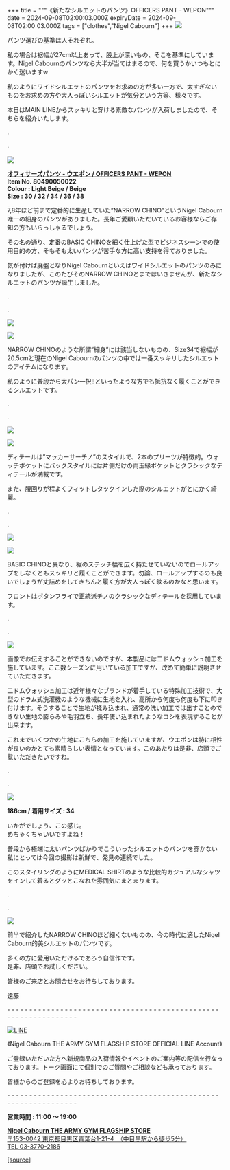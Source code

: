 +++
title = """《新たなシルエットのパンツ》OFFICERS PANT - WEPON"""
date = 2024-09-08T02:00:03.000Z
expiryDate = 2024-09-08T02:00:03.000Z
tags = ["clothes","Nigel Cabourn"]
+++
![](https://cdn.shopify.com/s/files/1/0094/9295/5196/files/IMG_1672_480x480.jpg?v=1725519846)

パンツ選びの基準は人それぞれ。

私の場合は裾幅が27cm以上あって、股上が深いもの、そこを基準にしています。Nigel Cabournのパンツなら大半が当てはまるので、何を買うかいつもとにかく迷いますw

私のようにワイドシルエットのパンツをお求めの方が多い一方で、太すぎないものをお求めの方や大人っぽいシルエットが気分という方等、様々です。

本日はMAIN LINEからスッキリと穿ける素敵なパンツが入荷しましたので、そちらを紹介いたします。

.

.  
   
![](https://cdn.shopify.com/s/files/1/0094/9295/5196/files/IMG_1695_480x480.jpg?v=1725519925)

[**オフィサーズパンツ - ウエポン / OFFICERS PANT - WEPON**](https://cabourn.jp/products/80490050022)  
**Item No. 80490050022**  
**Colour : Light Beige / Beige**   
**Size : 30 / 32 / 34 / 36 / 38**

7,8年ほど前まで定番的に生産していた”NARROW CHINO”というNigel Cabourn唯一の細身のパンツがありました。長年ご愛顧いただいているお客様ならご存知の方もいらっしゃるでしょう。

その名の通り、定番のBASIC CHINOを細く仕上げた型でビジネスシーンでの使用目的の方、そもそも太いパンツが苦手な方に高い支持を得ておりました。

気が付けば廃盤となりNigel Cabournといえばワイドシルエットのパンツのみになりましたが、このたびそのNARROW CHINOとまではいきませんが、新たなシルエットのパンツが誕生しました。

.

.

![](https://cdn.shopify.com/s/files/1/0094/9295/5196/files/IMG_1576_480x480.jpg?v=1725519846)

![](https://cdn.shopify.com/s/files/1/0094/9295/5196/files/IMG_1583_b163a49c-2513-48e0-ac3b-ea6b6ec9a615_480x480.jpg?v=1725519846)

NARROW CHINOのような所謂”細身”には該当しないものの、Size34で裾幅が20.5cmと現在のNigel Cabournのパンツの中では一番スッキリしたシルエットのアイテムになります。

私のように普段から太パン一択!!といったような方でも抵抗なく履くことができるシルエットです。

.

.

![](https://cdn.shopify.com/s/files/1/0094/9295/5196/files/IMG_1594_b15ce165-564e-4089-9d1c-fba01d6c02e5_480x480.jpg?v=1725519845)

![](https://cdn.shopify.com/s/files/1/0094/9295/5196/files/IMG_1608_a74f52db-2d12-484f-9dc8-8c300ab271fa_480x480.jpg?v=1725519845)

ディテールは”マッカーサーチノ”のスタイルで、2本のプリーツが特徴的。ウォッチポケットにバックスタイルには片側だけの両玉縁ポケットとクラシックなディテールが満載です。

また、腰回りが程よくフィットしタックインした際のシルエットがとにかく綺麗。

.

.

![](https://cdn.shopify.com/s/files/1/0094/9295/5196/files/IMG_1626_72b8faa0-b238-4842-866a-5bc384ea0715_480x480.jpg?v=1725519845)

![](https://cdn.shopify.com/s/files/1/0094/9295/5196/files/IMG_1630_1f41cfac-ca27-45e7-afd3-21e60f58a3c3_480x480.jpg?v=1725519845)

BASIC CHINOと異なり、裾のステッチ幅を広く持たせていないのでロールアップをしなくともスッキリと履くことができます。勿論、ロールアップするのも良いでしょうが丈詰めをしてきちんと履く方が大人っぽく映るのかなと思います。

フロントはボタンフライで正統派チノのクラシックなディテールを採用しています。

.

.

![](https://cdn.shopify.com/s/files/1/0094/9295/5196/files/IMG_6541_480x480.jpg?v=1725694136)

画像でお伝えすることができないのですが、本製品には二ドムウォッシュ加工を施しています。ここ数シーズンに用いている加工ですが、改めて簡単に説明させていただきます。

二ドムウォッシュ加工は近年様々なブランドが着手している特殊加工技術で、大型のドラム式洗濯機のような機械に生地を入れ、高所から何度も何度も下に叩き付けます。そうすることで生地が揉み込まれ、通常の洗い加工では出すことのできない生地の膨らみや毛羽立ち、長年使い込まれたようなコシを表現することが出来ます。

これまでいくつかの生地にこちらの加工を施していますが、ウエポンは特に相性が良いのかとても素晴らしい表情となっています。このあたりは是非、店頭でご覧いただきたいですね。

.

.

![](https://cdn.shopify.com/s/files/1/0094/9295/5196/files/IMG_1566_2504aa89-e0a9-4041-b2b5-97c10648d835_480x480.jpg?v=1725519846)

**186cm / 着用サイズ : 34** 

いかがでしょう、この感じ。  
めちゃくちゃいいですよね！

普段から極端に太いパンツばかりでこういったシルエットのパンツを穿かない私にとっては今回の撮影は新鮮で、発見の連続でした。

このスタイリングのようにMEDICAL SHIRTのような比較的カジュアルなシャツをインして着るとグッとこなれた雰囲気にまとまります。

.

.

![](https://cdn.shopify.com/s/files/1/0094/9295/5196/files/IMG_1574_dbfd64cf-4e43-4e37-9e7f-f2f02d82c224_480x480.jpg?v=1725519846)

前半で紹介したNARROW CHINOほど細くないものの、今の時代に適したNigel Cabourn的美シルエットのパンツです。

多くの方に愛用いただけるであろう自信作です。  
是非、店頭でお試しください。

皆様のご来店とお問合せをお待ちしております。

遠藤

\- - - - - - - - - - - - - - - - - - - - - - - - - - - - - - - - - - - - - - - - - - - - - - - - - - - - - - - - - - - - - - - -  

[![LINE](https://cdn.shopify.com/s/files/1/0094/9295/5196/files/ja_600x600.png?v=1631941030)](https://lin.ee/NpdpRpF)

《Nigel Cabourn THE ARMY GYM FLAGSHIP STORE OFFICIAL LINE Account》

ご登録いただいた方へ新規商品の入荷情報やイベントのご案内等の配信を行なっております。トーク画面にて個別でのご質問やご相談なども承っております。

皆様からのご登録を心よりお待ちしております。

\- - - - - - - - - - - - - - - - - - - - - - - - - - - - - - - - - - - - - - - - - - - - - - - - - - - - - - - - - - - - - - - - 

**営業時間 : 11:00 〜 19:00**

[**Nigel Cabourn THE ARMY GYM FLAGSHIP STORE**](https://cabourn.jp/pages/flagship)  
[〒153-0042 東京都目黒区青葉台1-21-4　（中目黒駅から徒歩5分）](https://cabourn.jp/pages/flagship)  
[TEL 03-3770-2186](https://cabourn.jp/pages/flagship)

[[source]](https://cabourn.jp/blogs/shop-info/flagship20240908)
